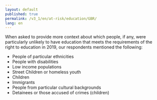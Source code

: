 ```yaml
---
layout: default
published: true
permalink: /v3_1/en/at-risk/education/GBR/
lang: en
---
```

When asked to provide more context about which people, if any, were particularly unlikely to have education that meets the requirements of the right to education in 2019, our respondents mentioned the following:
- People of particular ethnicities 
- People with disabilities 
- Low income populations 
- Street Children or homeless youth 
- Children  
- Immigrants 
- People from particular cultural backgrounds 
- Detainees or those accused of crimes (children) 


